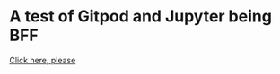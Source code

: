 # A test of Gitpod and Jupyter being BFF

[Click here, please](https://gitpod.io/#https://github.com/hemidactylus/gitpod-jupyter)

